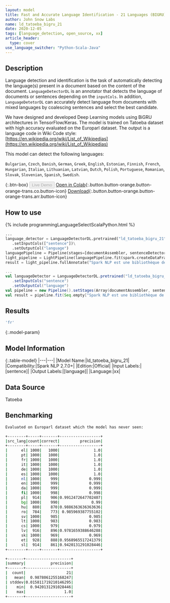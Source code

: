 ```yaml
---
layout: model
title: Fast and Accurate Language Identification - 21 Languages (BIGRU)
author: John Snow Labs
name: ld_tatoeba_bigru_21
date: 2020-12-05
tags: [language_detection, open_source, xx]
article_header:
  type: cover
use_language_switcher: "Python-Scala-Java"
---
```


## Description

Language detection and identification is the task of automatically detecting the language(s) present in a document based on the content of the document. ``LanguageDetectorDL`` is an annotator that detects the language of documents or sentences depending on the ``inputCols``. In addition, ``LanguageDetetorDL`` can accurately detect language from documents with mixed languages by coalescing sentences and select the best candidate.

We have designed and developed Deep Learning models using BiGRU architectures in TensorFlow/Keras. The model is trained on Tatoeba dataset with high accuracy evaluated on the Europarl dataset. The output is a language code in Wiki Code style: [https://en.wikipedia.org/wiki/List_of_Wikipedias](https://en.wikipedia.org/wiki/List_of_Wikipedias)

This model can detect the following languages:

`Bulgarian`, `Czech`, `Danish`, `German`, `Greek`, `English`, `Estonian`, `Finnish`, `French`, `Hungarian`, `Italian`, `Lithuanian`, `Latvian`, `Dutch`, `Polish`, `Portuguese`, `Romanian`, `Slovak`, `Slovenian`, `Spanish`, `Swedish`.

{:.btn-box}
<button class="button button-orange" disabled>Live Demo</button>
[Open in Colab](https://github.com/JohnSnowLabs/spark-nlp-workshop/blob/master/jupyter/annotation/english/language-detection/Language_Detection_and_Indentification.ipynb){:.button.button-orange.button-orange-trans.co.button-icon}
[Download](https://s3.amazonaws.com/auxdata.johnsnowlabs.com/public/models/ld_tatoeba_bigru_21_xx_2.7.0_2.4_1607183021248.zip){:.button.button-orange.button-orange-trans.arr.button-icon}

## How to use

<div class="tabs-box" markdown="1">
{% include programmingLanguageSelectScalaPython.html %}

```python
...
language_detector = LanguageDetectorDL.pretrained("ld_tatoeba_bigru_21", "xx")\
   .setInputCols(["sentence"])\
   .setOutputCol("language")
languagePipeline = Pipeline(stages=[documentAssembler, sentenceDetector, language_detector])
light_pipeline = LightPipeline(languagePipeline.fit(spark.createDataFrame([['']]).toDF("text")))
result = light_pipeline.fullAnnotate("Spark NLP est une bibliothèque de traitement de texte open source pour le traitement avancé du langage naturel pour les langages de programmation Python, Java et Scala.")
```
```scala
...
val languageDetector = LanguageDetectorDL.pretrained("ld_tatoeba_bigru_21", "xx")
   .setInputCols("sentence")
   .setOutputCol("language")
val pipeline = new Pipeline().setStages(Array(documentAssembler, sentenceDetector, languageDetector))
val result = pipeline.fit(Seq.empty["Spark NLP est une bibliothèque de traitement de texte open source pour le traitement avancé du langage naturel pour les langages de programmation Python, Java et Scala."].toDS.toDF("text")).transform(data)
```
</div>

## Results

```bash
'fr'
```

{:.model-param}
## Model Information

{:.table-model}
|---|---|
|Model Name:|ld_tatoeba_bigru_21|
|Compatibility:|Spark NLP 2.7.0+|
|Edition:|Official|
|Input Labels:|[sentence]|
|Output Labels:|[language]|
|Language:|xx|

## Data Source

Tatoeba

## Benchmarking

```bash
Evaluated on Europarl dataset which the model has never seen:

+--------+-----+-------+------------------+
|src_lang|count|correct|         precision|
+--------+-----+-------+------------------+
|      el| 1000|   1000|               1.0|
|      pt| 1000|   1000|               1.0|
|      fr| 1000|   1000|               1.0|
|      it| 1000|   1000|               1.0|
|      de| 1000|   1000|               1.0|
|      es| 1000|   1000|               1.0|
|      nl| 1000|    999|             0.999|
|      en| 1000|    999|             0.999|
|      da| 1000|    999|             0.999|
|      fi| 1000|    998|             0.998|
|      pl|  914|    906|0.9912472647702407|
|      bg| 1000|    990|              0.99|
|      hu|  880|    870|0.9886363636363636|
|      ro|  784|    773| 0.985969387755102|
|      sv| 1000|    985|             0.985|
|      lt| 1000|    983|             0.983|
|      cs| 1000|    979|             0.979|
|      lv|  916|    896|0.9781659388646288|
|      sk| 1000|    969|             0.969|
|      et|  928|    888|0.9568965517241379|
|      sl|  914|    861|0.9420131291028446|
+--------+-----+-------+------------------+

+-------+--------------------+
|summary|           precision|
+-------+--------------------+
|  count|                  21|
|   mean|  0.9878061255168247|
| stddev|0.015811719210146295|
|    min|  0.9420131291028446|
|    max|                 1.0|
+-------+--------------------+

```